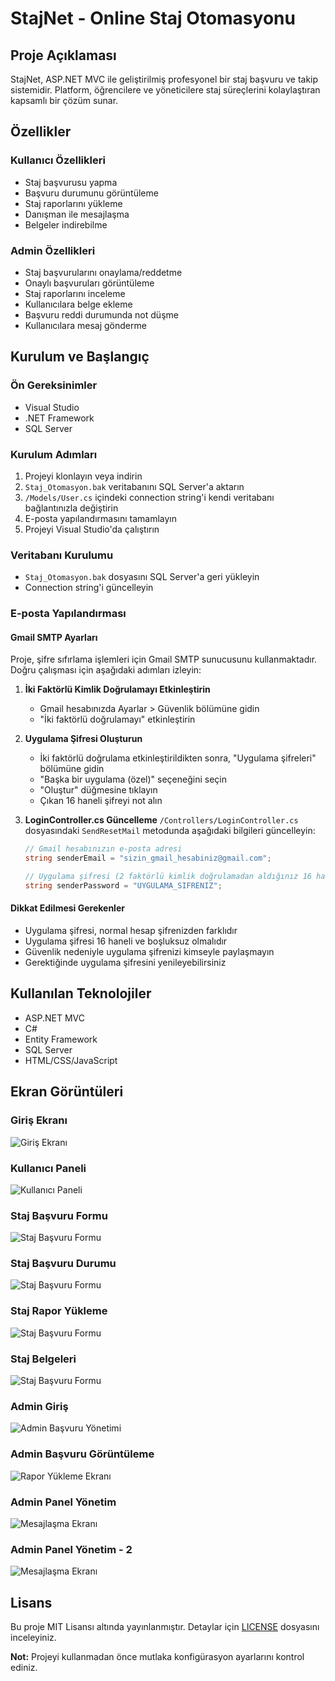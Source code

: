 # StajNet - Online Staj Otomasyonu

## Proje Açıklaması
StajNet, ASP.NET MVC ile geliştirilmiş profesyonel bir staj başvuru ve takip sistemidir. Platform, öğrencilere ve yöneticilere staj süreçlerini kolaylaştıran kapsamlı bir çözüm sunar.

## Özellikler

### Kullanıcı Özellikleri
- Staj başvurusu yapma
- Başvuru durumunu görüntüleme
- Staj raporlarını yükleme
- Danışman ile mesajlaşma
- Belgeler indirebilme

### Admin Özellikleri
- Staj başvurularını onaylama/reddetme
- Onaylı başvuruları görüntüleme
- Staj raporlarını inceleme
- Kullanıcılara belge ekleme
- Başvuru reddi durumunda not düşme
- Kullanıcılara mesaj gönderme

## Kurulum ve Başlangıç

### Ön Gereksinimler
- Visual Studio
- .NET Framework
- SQL Server

### Kurulum Adımları
1. Projeyi klonlayın veya indirin
2. `Staj_Otomasyon.bak` veritabanını SQL Server'a aktarın
3. `/Models/User.cs` içindeki connection string'i kendi veritabanı bağlantınızla değiştirin
4. E-posta yapılandırmasını tamamlayın
5. Projeyi Visual Studio'da çalıştırın

### Veritabanı Kurulumu
- `Staj_Otomasyon.bak` dosyasını SQL Server'a geri yükleyin
- Connection string'i güncelleyin

### E-posta Yapılandırması

#### Gmail SMTP Ayarları
Proje, şifre sıfırlama işlemleri için Gmail SMTP sunucusunu kullanmaktadır. Doğru çalışması için aşağıdaki adımları izleyin:

1. **İki Faktörlü Kimlik Doğrulamayı Etkinleştirin**
   - Gmail hesabınızda Ayarlar > Güvenlik bölümüne gidin
   - "İki faktörlü doğrulamayı" etkinleştirin

2. **Uygulama Şifresi Oluşturun**
   - İki faktörlü doğrulama etkinleştirildikten sonra, "Uygulama şifreleri" bölümüne gidin
   - "Başka bir uygulama (özel)" seçeneğini seçin
   - "Oluştur" düğmesine tıklayın
   - Çıkan 16 haneli şifreyi not alın

3. **LoginController.cs Güncelleme**
   `/Controllers/LoginController.cs` dosyasındaki `SendResetMail` metodunda aşağıdaki bilgileri güncelleyin:

   ```csharp
   // Gmail hesabınızın e-posta adresi
   string senderEmail = "sizin_gmail_hesabiniz@gmail.com";
   
   // Uygulama şifresi (2 faktörlü kimlik doğrulamadan aldığınız 16 haneli şifre)
   string senderPassword = "UYGULAMA_SIFRENIZ";
   ```

#### Dikkat Edilmesi Gerekenler
- Uygulama şifresi, normal hesap şifrenizden farklıdır
- Uygulama şifresi 16 haneli ve boşluksuz olmalıdır
- Güvenlik nedeniyle uygulama şifrenizi kimseyle paylaşmayın
- Gerektiğinde uygulama şifresini yenileyebilirsiniz

## Kullanılan Teknolojiler
- ASP.NET MVC
- C#
- Entity Framework
- SQL Server
- HTML/CSS/JavaScript

## Ekran Görüntüleri

### Giriş Ekranı
![Giriş Ekranı](screenshots/1.png)

### Kullanıcı Paneli
![Kullanıcı Paneli](screenshots/2.png)

### Staj Başvuru Formu
![Staj Başvuru Formu](screenshots/3.png)

### Staj Başvuru Durumu
![Staj Başvuru Formu](screenshots/4.png)

### Staj Rapor Yükleme
![Staj Başvuru Formu](screenshots/5.png)

### Staj Belgeleri
![Staj Başvuru Formu](screenshots/6.png)

### Admin Giriş
![Admin Başvuru Yönetimi](screenshots/a1.png)

### Admin Başvuru Görüntüleme
![Rapor Yükleme Ekranı](screenshots/a2.png)

### Admin Panel Yönetim
![Mesajlaşma Ekranı](screenshots/a3.png)

### Admin Panel Yönetim - 2
![Mesajlaşma Ekranı](screenshots/a4.png)

## Lisans
Bu proje MIT Lisansı altında yayınlanmıştır. Detaylar için [LICENSE](LICENSE) dosyasını inceleyiniz.

**Not:** Projeyi kullanmadan önce mutlaka konfigürasyon ayarlarını kontrol ediniz.
